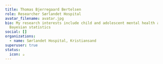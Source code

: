 ```yaml
---
title: Thomas Bjerregaard Bertelsen
role: Researcher Sørlandet Hospital
avatar_filename: avatar.jpg
bio: My research interests include child and adolescent mental health and
  Bayesian statistics
social: []
organizations:
  - name: Sørlandet Hospital, Kristiansand
superuser: true
status:
  icon: ☕️
---
```

